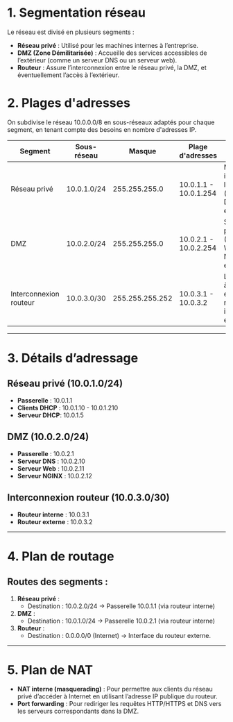 # 1. **Segmentation réseau**
Le réseau est divisé en plusieurs segments :
- **Réseau privé** : Utilisé pour les machines internes à l’entreprise.
- **DMZ (Zone Démilitarisée)** : Accueille des services accessibles de l’extérieur (comme un serveur DNS ou un serveur web).
- **Routeur** : Assure l’interconnexion entre le réseau privé, la DMZ, et éventuellement l’accès à l’extérieur.

# 2. **Plages d'adresses**
On subdivise le réseau 10.0.0.0/8 en sous-réseaux adaptés pour chaque segment, en tenant compte des besoins en nombre d'adresses IP.

| **Segment**             | **Sous-réseau**    | **Masque**      | **Plage d'adresses**   | **Utilisation**                                           |
|-------------------------|--------------------|-----------------|------------------------|-----------------------------------------------------------|
| Réseau privé            | 10.0.1.0/24        | 255.255.255.0   | 10.0.1.1 - 10.0.1.254  | Machines internes de l'entreprise (clients, DHCP, etc).   |
| DMZ                     | 10.0.2.0/24        | 255.255.255.0   | 10.0.2.1 - 10.0.2.254  | Services publics (DNS, WEB, NGINX etc).                   |
| Interconnexion routeur  | 10.0.3.0/30        | 255.255.255.252 | 10.0.3.1 - 10.0.3.2    | Lien point à point entre routeur interne et externe.      |

---

# 3. **Détails d’adressage**
## Réseau privé (10.0.1.0/24)
- **Passerelle** : 10.0.1.1
- **Clients DHCP** : 10.0.1.10 - 10.0.1.210
- **Serveur DHCP**: 10.0.1.5

## DMZ (10.0.2.0/24)
- **Passerelle** : 10.0.2.1
- **Serveur DNS** : 10.0.2.10
- **Serveur Web** : 10.0.2.11
- **Serveur NGINX** : 10.0.2.12

## Interconnexion routeur (10.0.3.0/30)
- **Routeur interne** : 10.0.3.1
- **Routeur externe** : 10.0.3.2

---

# 4. **Plan de routage**
## Routes des segments :
1. **Réseau privé** :
   - Destination : 10.0.2.0/24 → Passerelle 10.0.1.1 (via routeur interne)
2. **DMZ** :
   - Destination : 10.0.1.0/24 → Passerelle 10.0.2.1 (via routeur interne)
3. **Routeur** :
   - Destination : 0.0.0.0/0 (Internet) → Interface du routeur externe.

---

# 5. **Plan de NAT**
- **NAT interne (masquerading)** : Pour permettre aux clients du réseau privé d’accéder à Internet en utilisant l’adresse IP publique du routeur.
- **Port forwarding** : Pour rediriger les requêtes HTTP/HTTPS et DNS vers les serveurs correspondants dans la DMZ.
